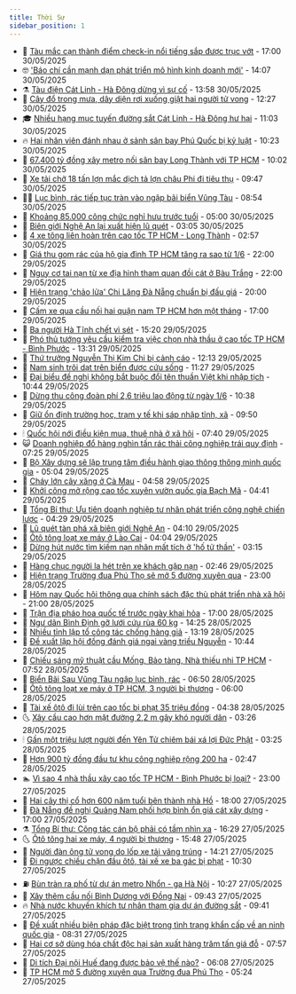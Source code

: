 ```yaml
---
title: Thời Sự
sidebar_position: 1
---
```


<!-- vnexpress-thoi-su:START -->
- 🦒 [Tàu mắc cạn thành điểm check-in nổi tiếng sắp được trục vớt](https://vnexpress.net/tau-mac-can-thanh-diem-check-in-noi-tieng-sap-duoc-truc-vot-4892587.html) - 17:00 30/05/2025
- 🤓 [&#39;Báo chí cần mạnh dạn phát triển mô hình kinh doanh mới&#39;](https://vnexpress.net/bao-chi-can-manh-dan-phat-trien-mo-hinh-kinh-doanh-moi-4892613.html) - 14:07 30/05/2025
- ⚗️ [Tàu điện Cát Linh - Hà Đông dừng vì sự cố](https://vnexpress.net/tau-dien-cat-linh-ha-dong-dung-vi-su-co-4892619.html) - 13:58 30/05/2025
- 🌊 [Cây đổ trong mưa, dây diện rơi xuống giật hai người tử vong](https://vnexpress.net/cay-do-trong-mua-day-dien-roi-xuong-giat-hai-nguoi-tu-vong-4892609.html) - 12:27 30/05/2025
- 🎓 [Nhiều hạng mục tuyến đường sắt Cát Linh - Hà Đông hư hại](https://vnexpress.net/nhieu-hang-muc-tuyen-duong-sat-cat-linh-ha-dong-hu-hai-4892551.html) - 11:03 30/05/2025
- 🔥 [Hai nhân viên đánh nhau ở sảnh sân bay Phú Quốc bị kỷ luật](https://vnexpress.net/hai-nhan-vien-danh-nhau-o-sanh-san-bay-phu-quoc-bi-ky-luat-4892566.html) - 10:23 30/05/2025
- 🦏 [67.400 tỷ đồng xây metro nối sân bay Long Thành với TP HCM](https://vnexpress.net/67-400-ty-dong-xay-metro-noi-san-bay-long-thanh-voi-tp-hcm-4892515.html) - 10:02 30/05/2025
- 👺 [Xe tải chở 18 tấn lợn mắc dịch tả lợn châu Phi đi tiêu thụ](https://vnexpress.net/xe-tai-cho-18-tan-lon-mac-dich-ta-lon-chau-phi-di-tieu-thu-4892556.html) - 09:47 30/05/2025
- 🧑‍🏫 [Lục bình, rác tiếp tục tràn vào ngập bãi biển Vũng Tàu](https://vnexpress.net/luc-binh-rac-tiep-tuc-tran-vao-ngap-bai-bien-vung-tau-4892510.html) - 08:54 30/05/2025
- 🚦 [Khoảng 85.000 công chức nghỉ hưu trước tuổi](https://vnexpress.net/khoang-85-000-cong-chuc-nghi-huu-truoc-tuoi-4892337.html) - 05:00 30/05/2025
- 🎉 [Biên giới Nghệ An lại xuất hiện lũ quét](https://vnexpress.net/bien-gioi-nghe-an-lai-xuat-hien-lu-quet-4892331.html) - 03:05 30/05/2025
- 🦒 [4 xe tông liên hoàn trên cao tốc TP HCM - Long Thành](https://vnexpress.net/4-xe-tong-lien-hoan-tren-cao-toc-tp-hcm-long-thanh-4892340.html) - 02:57 30/05/2025
- 🤗 [Giá thu gom rác của hộ gia đình TP HCM tăng ra sao từ 1/6](https://vnexpress.net/gia-thu-gom-rac-cua-ho-gia-dinh-tp-hcm-tang-ra-sao-tu-1-6-4892155.html) - 22:00 29/05/2025
- 💼 [Nguy cơ tai nạn từ xe địa hình tham quan đồi cát ở Bàu Trắng](https://vnexpress.net/nguy-co-tai-nan-tu-xe-dia-hinh-tham-quan-doi-cat-o-bau-trang-4891826.html) - 22:00 29/05/2025
- 🤩 [Hiện trạng &#39;chảo lửa&#39; Chi Lăng Đà Nẵng chuẩn bị đấu giá](https://vnexpress.net/hien-trang-chao-lua-chi-lang-da-nang-chuan-bi-dau-gia-4891991.html) - 20:00 29/05/2025
- 🤡 [Cấm xe qua cầu nối hai quận nam TP HCM hơn một tháng](https://vnexpress.net/cam-xe-qua-cau-noi-hai-quan-nam-tp-hcm-hon-mot-thang-4892008.html) - 17:00 29/05/2025
- 💯 [Ba người Hà Tĩnh chết vì sét](https://vnexpress.net/ba-nguoi-ha-tinh-chet-vi-set-4892223.html) - 15:20 29/05/2025
- 👺 [Phó thủ tướng yêu cầu kiểm tra việc chọn nhà thầu ở cao tốc TP HCM - Bình Phước](https://vnexpress.net/pho-thu-tuong-yeu-cau-kiem-tra-viec-chon-nha-thau-o-cao-toc-tp-hcm-binh-phuoc-4892205.html) - 13:31 29/05/2025
- 🌮 [Thứ trưởng Nguyễn Thị Kim Chi bị cảnh cáo](https://vnexpress.net/thu-truong-nguyen-thi-kim-chi-bi-canh-cao-4892194.html) - 12:13 29/05/2025
- 🥸 [Nam sinh trôi dạt trên biển được cứu sống](https://vnexpress.net/nam-sinh-troi-dat-tren-bien-duoc-cuu-song-4892185.html) - 11:27 29/05/2025
- 🐻 [Đại biểu đề nghị không bắt buộc đổi tên thuần Việt khi nhập tịch](https://vnexpress.net/dai-bieu-de-nghi-khong-bat-buoc-doi-ten-thuan-viet-khi-nhap-tich-4892073.html) - 10:44 29/05/2025
- 👀 [Dừng thu công đoàn phí 2,6 triệu lao động từ ngày 1/6](https://vnexpress.net/dung-thu-cong-doan-phi-2-6-trieu-lao-dong-tu-ngay-1-6-4892162.html) - 10:38 29/05/2025
- 🤔 [Giữ ổn định trường học, trạm y tế khi sáp nhập tỉnh, xã](https://vnexpress.net/giu-on-dinh-truong-hoc-tram-y-te-khi-sap-nhap-tinh-xa-4892078.html) - 09:50 29/05/2025
- 🕯 [Quốc hội nới điều kiện mua, thuê nhà ở xã hội](https://vnexpress.net/quoc-hoi-noi-dieu-kien-mua-thue-nha-o-xa-hoi-4891944.html) - 07:40 29/05/2025
- 😺 [Doanh nghiệp đổ hàng nghìn tấn rác thải công nghiệp trái quy định](https://vnexpress.net/doanh-nghiep-do-hang-nghin-tan-rac-thai-cong-nghiep-trai-quy-dinh-4892003.html) - 07:25 29/05/2025
- 🦆 [Bộ Xây dựng sẽ lập trung tâm điều hành giao thông thông minh quốc gia](https://vnexpress.net/bo-xay-dung-se-lap-trung-tam-dieu-hanh-giao-thong-thong-minh-quoc-gia-4891919.html) - 05:04 29/05/2025
- 🧰 [Cháy lớn cây xăng ở Cà Mau](https://vnexpress.net/chay-lon-cay-xang-o-ca-mau-4891986.html) - 04:58 29/05/2025
- 🦍 [Khởi công mở rộng cao tốc xuyên vườn quốc gia Bạch Mã](https://vnexpress.net/khoi-cong-mo-rong-cao-toc-xuyen-vuon-quoc-gia-bach-ma-4891939.html) - 04:41 29/05/2025
- 🧰 [Tổng Bí thư: Ưu tiên doanh nghiệp tư nhân phát triển công nghệ chiến lược](https://vnexpress.net/tong-bi-thu-uu-tien-doanh-nghiep-tu-nhan-phat-trien-cong-nghe-chien-luoc-4891941.html) - 04:29 29/05/2025
- 💃 [Lũ quét tàn phá xã biên giới Nghệ An](https://vnexpress.net/lu-quet-tan-pha-xa-bien-gioi-nghe-an-4891936.html) - 04:10 29/05/2025
- 🧰 [Ôtô tông loạt xe máy ở Lào Cai](https://vnexpress.net/oto-tong-loat-xe-may-o-lao-cai-4891928.html) - 04:04 29/05/2025
- 🚀 [Dừng hút nước tìm kiếm nạn nhân mất tích ở &#39;hố tử thần&#39;](https://vnexpress.net/dung-hut-nuoc-tim-kiem-nan-nhan-mat-tich-o-ho-tu-than-4891850.html) - 03:15 29/05/2025
- 🎊 [Hàng chục người la hét trên xe khách gặp nạn](https://vnexpress.net/hang-chuc-nguoi-la-het-tren-xe-khach-gap-nan-4891856.html) - 02:46 29/05/2025
- 🤭 [Hiện trạng Trường đua Phú Thọ sẽ mở 5 đường xuyên qua](https://vnexpress.net/hien-trang-truong-dua-phu-tho-se-mo-5-duong-xuyen-qua-4891716.html) - 23:00 28/05/2025
- 🤗 [Hôm nay Quốc hội thông qua chính sách đặc thù phát triển nhà xã hội](https://vnexpress.net/hom-nay-quoc-hoi-thong-qua-chinh-sach-dac-thu-phat-trien-nha-xa-hoi-4891726.html) - 21:00 28/05/2025
- 🌈 [Trận địa pháo hoa quốc tế trước ngày khai hỏa](https://vnexpress.net/tran-dia-phao-hoa-quoc-te-truoc-ngay-khai-hoa-4891739.html) - 17:00 28/05/2025
- 🦣 [Ngư dân Bình Định gỡ lưới cứu rùa 60 kg](https://vnexpress.net/ngu-dan-binh-dinh-go-luoi-cuu-rua-60-kg-4891727.html) - 14:25 28/05/2025
- 🎡 [Nhiều tỉnh lập tổ công tác chống hàng giả](https://vnexpress.net/nhieu-tinh-lap-to-cong-tac-chong-hang-gia-4891669.html) - 13:19 28/05/2025
- 🦏 [Đề xuất lập hội đồng đánh giá ngai vàng triều Nguyễn](https://vnexpress.net/de-xuat-lap-hoi-dong-danh-gia-ngai-vang-trieu-nguyen-4891678.html) - 10:44 28/05/2025
- 🎊 [Chiếu sáng mỹ thuật cầu Mống, Bảo tàng, Nhà thiếu nhi TP HCM](https://vnexpress.net/chieu-sang-my-thuat-cau-mong-bao-tang-nha-thieu-nhi-tp-hcm-4891575.html) - 07:52 28/05/2025
- 🫶 [Biển Bãi Sau Vũng Tàu ngập lục bình, rác](https://vnexpress.net/bien-bai-sau-vung-tau-ngap-luc-binh-rac-4891510.html) - 06:50 28/05/2025
- 🤔 [Ôtô tông loạt xe máy ở TP HCM, 3 người bị thương](https://vnexpress.net/oto-tong-loat-xe-may-o-tp-hcm-3-nguoi-bi-thuong-4891540.html) - 06:00 28/05/2025
- 🤠 [Tài xế ôtô đi lùi trên cao tốc bị phạt 35 triệu đồng](https://vnexpress.net/tai-xe-oto-di-lui-tren-cao-toc-bi-phat-35-trieu-dong-4891473.html) - 04:38 28/05/2025
- 🌜 [Xây cầu cao hơn mặt đường 2,2 m gây khó người dân](https://vnexpress.net/xay-cau-cao-hon-mat-duong-2-2-m-gay-kho-nguoi-dan-4891315.html) - 03:26 28/05/2025
- 🕯 [Gần một triệu lượt người đến Yên Tử chiêm bái xá lợi Đức Phật](https://vnexpress.net/gan-mot-trieu-luot-nguoi-den-yen-tu-chiem-bai-xa-loi-duc-phat-4891357.html) - 03:25 28/05/2025
- 🤔 [Hơn 900 tỷ đồng đầu tư khu công nghiệp rộng 200 ha](https://vnexpress.net/hon-900-ty-dong-dau-tu-khu-cong-nghiep-rong-200-ha-4891266.html) - 02:47 28/05/2025
- 🏊 [Vì sao 4 nhà thầu xây cao tốc TP HCM - Bình Phước bị loại?](https://vnexpress.net/vi-sao-4-nha-thau-xay-cao-toc-tp-hcm-binh-phuoc-bi-loai-4891290.html) - 23:00 27/05/2025
- 🌮 [Hai cây thị cổ hơn 600 năm tuổi bên thành nhà Hồ](https://vnexpress.net/hai-cay-thi-co-hon-600-nam-tuoi-ben-thanh-nha-ho-4891309.html) - 18:00 27/05/2025
- 🫣 [Đà Nẵng đề nghị Quảng Nam phối hợp bình ổn giá cát xây dựng](https://vnexpress.net/da-nang-de-nghi-quang-nam-phoi-hop-binh-on-gia-cat-xay-dung-4891308.html) - 17:00 27/05/2025
- ⚗️ [Tổng Bí thư: Công tác cán bộ phải có tầm nhìn xa](https://vnexpress.net/tong-bi-thu-cong-tac-can-bo-phai-co-tam-nhin-xa-4891310.html) - 16:29 27/05/2025
- 🌜 [Ôtô tông hai xe máy, 4 người bị thương](https://vnexpress.net/oto-tong-hai-xe-may-4-nguoi-bi-thuong-4891306.html) - 15:48 27/05/2025
- 🌁 [Người đàn ông tử vong do lốp xe tải văng trúng](https://vnexpress.net/nguoi-dan-ong-tu-vong-do-lop-xe-tai-vang-trung-4891298.html) - 14:21 27/05/2025
- 🐲 [Đi ngược chiều chặn đầu ôtô, tài xế xe ba gác bị phạt](https://vnexpress.net/di-nguoc-chieu-chan-dau-oto-tai-xe-xe-ba-gac-bi-phat-4891245.html) - 10:30 27/05/2025
- ⛽️ [Bùn tràn ra phố từ dự án metro Nhổn - ga Hà Nội](https://vnexpress.net/bun-tran-ra-pho-tu-du-an-metro-nhon-ga-ha-noi-4891216.html) - 10:27 27/05/2025
- 🗽 [Xây thêm cầu nối Bình Dương với Đồng Nai](https://vnexpress.net/xay-them-cau-noi-binh-duong-voi-dong-nai-4891207.html) - 09:43 27/05/2025
- 🔥 [Nhà nước khuyến khích tư nhân tham gia dự án đường sắt](https://vnexpress.net/nha-nuoc-khuyen-khich-tu-nhan-tham-gia-du-an-duong-sat-4891208.html) - 09:41 27/05/2025
- 💯 [Đề xuất nhiều biện pháp đặc biệt trong tình trạng khẩn cấp về an ninh quốc gia](https://vnexpress.net/de-xuat-nhieu-bien-phap-dac-biet-trong-tinh-trang-khan-cap-ve-an-ninh-quoc-gia-4891139.html) - 08:31 27/05/2025
- 🦆 [Hai cơ sở dùng hóa chất độc hại sản xuất hàng trăm tấn giá đỗ](https://vnexpress.net/hai-co-so-dung-hoa-chat-doc-hai-san-xuat-hang-tram-tan-gia-do-4891086.html) - 07:57 27/05/2025
- 🫣 [Di tích Đại nội Huế đang được bảo vệ thế nào?](https://vnexpress.net/di-tich-dai-noi-hue-dang-duoc-bao-ve-the-nao-4890840.html) - 06:08 27/05/2025
- 🤡 [TP HCM mở 5 đường xuyên qua Trường đua Phú Thọ](https://vnexpress.net/tp-hcm-mo-5-duong-xuyen-qua-truong-dua-phu-tho-4891066.html) - 05:24 27/05/2025<!-- vnexpress-thoi-su:END -->